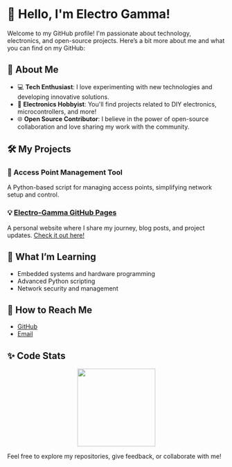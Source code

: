 # 👋 Hello, I'm Electro Gamma!

Welcome to my GitHub profile! I'm passionate about technology, electronics, and open-source projects. Here’s a bit more about me and what you can find on my GitHub:

## 🚀 About Me

- 💻 **Tech Enthusiast**: I love experimenting with new technologies and developing innovative solutions.
- 🔧 **Electronics Hobbyist**: You'll find projects related to DIY electronics, microcontrollers, and more!
- 🌐 **Open Source Contributor**: I believe in the power of open-source collaboration and love sharing my work with the community.

## 🛠️ My Projects

### 📡 Access Point Management Tool
A Python-based script for managing access points, simplifying network setup and control.

### 💡 [Electro-Gamma GitHub Pages](https://github.com/Electro-Gamma/)
A personal website where I share my journey, blog posts, and project updates. [Check it out here!](https://electro-gamma.github.io/Electro-Gamma/)

## 🌱 What I’m Learning
- Embedded systems and hardware programming
- Advanced Python scripting
- Network security and management

## 🤝 How to Reach Me
- [GitHub](https://github.com/Electro-Gamma)
- [Email](mailto:youremail@example.com)
## ✨ Code Stats

  <p align = "center">
    <img align="center" src="https://github-readme-stats-eight-theta.vercel.app/api/top-langs/?username=Electro-Gamma&langs_count=10&layout=compact&theme=material-palenight&hide_border=true&bg_color=000000&title_color=5C9E31&icon_color=F8D866" height="180em" />
  </p>
  
Feel free to explore my repositories, give feedback, or collaborate with me!
